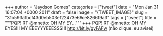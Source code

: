 
+++
author = "Jaydson Gomes"
categories = ["tweet"]
date = "Mon Jan 31 16:07:04 +0000 2011"
draft = false
image = "{TWEET_IMAGE}"
slug = "31b593a1bcf43d0eb503ef22473e69ce8266f9a3"
tags = ["tweet"]
title = """PQP! RT @mnetto: OH MY EY..."""
+++
PQP! RT @mnetto: OH MY EYES!!! MY EEEYYYEEESSS!!! http://bit.ly/gyFAFw (não clique. eu avisei)
